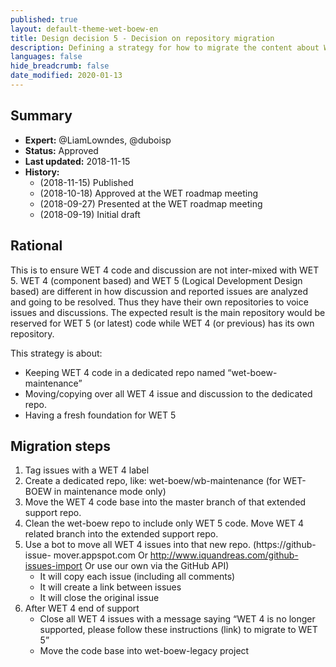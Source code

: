 ```yaml
---
published: true
layout: default-theme-wet-boew-en
title: Design decision 5 - Decision on repository migration
description: Defining a strategy for how to migrate the content about WET 4 to another repository
languages: false
hide_breadcrumb: false
date_modified: 2020-01-13
---
```


## Summary

* **Expert:** @LiamLowndes, @duboisp
* **Status:** Approved
* **Last updated:** 2018-11-15
* **History:**
	* (2018-11-15) Published
	* (2018-10-18) Approved at the WET roadmap meeting
	* (2018-09-27) Presented at the WET roadmap meeting
	* (2018-09-19) Initial draft

## Rational

This is to ensure WET 4 code and discussion are not inter-mixed with WET 5. WET 4 (component based) and WET 5 (Logical Development Design based) are different in how discussion and reported issues are analyzed and going to be resolved.  Thus they have their own repositories to voice issues and discussions. The expected result is the main repository would be reserved for WET 5 (or latest) code while WET 4 (or previous) has its own repository.

This strategy is about:

* Keeping WET 4 code in a dedicated repo named “wet-boew-maintenance”
* Moving/copying over all WET 4 issue and discussion to the dedicated repo.
* Having a fresh foundation for WET 5

## Migration steps

1. Tag issues with a WET 4 label
2. Create a dedicated repo, like: wet-boew/wb-maintenance (for WET-BOEW in maintenance
mode only)
3. Move the WET 4 code base into the master branch of that extended support repo.
4. Clean the wet-boew repo to include only WET 5 code. Move WET 4 related branch into the
extended support repo.
5. Use a bot to move all WET 4 issues into that new repo. (https://github-issue-
mover.appspot.com Or http://www.iquandreas.com/github-issues-import Or use our own via the
GitHub API)
	* It will copy each issue (including all comments)
	* It will create a link between issues
	* It will close the original issue
6. After WET 4 end of support
	* Close all WET 4 issues with a message saying “WET 4 is no longer supported,
please follow these instructions (link) to migrate to WET 5”
	* Move the code base into wet-boew-legacy project
